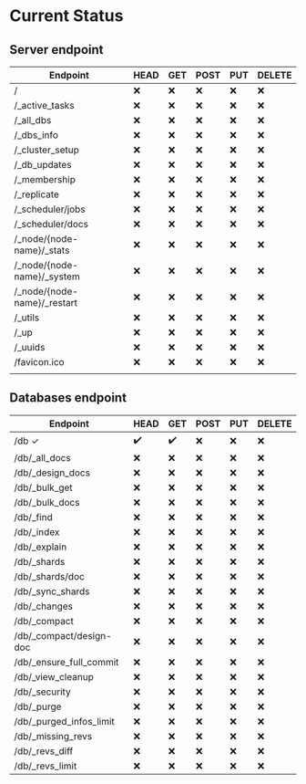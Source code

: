 Current Status
==============

Server endpoint
---------------

| Endpoint                    | HEAD | GET | POST | PUT | DELETE |
|-----------------------------|------|-----|------|-----|--------|
| /                           | ❌    | ❌   | ❌    | ❌   | ❌      |
| /_active_tasks              | ❌    | ❌   | ❌    | ❌   | ❌      |
| /_all_dbs                   | ❌    | ❌   | ❌    | ❌   | ❌      |
| /_dbs_info                  | ❌    | ❌   | ❌    | ❌   | ❌      |
| /_cluster_setup             | ❌    | ❌   | ❌    | ❌   | ❌      |
| /_db_updates                | ❌    | ❌   | ❌    | ❌   | ❌      |
| /_membership                | ❌    | ❌   | ❌    | ❌   | ❌      |
| /_replicate                 | ❌    | ❌   | ❌    | ❌   | ❌      |
| /_scheduler/jobs            | ❌    | ❌   | ❌    | ❌   | ❌      |
| /_scheduler/docs            | ❌    | ❌   | ❌    | ❌   | ❌      |
| /_node/{node-name}/_stats   | ❌    | ❌   | ❌    | ❌   | ❌      |
| /_node/{node-name}/_system  | ❌    | ❌   | ❌    | ❌   | ❌      |
| /_node/{node-name}/_restart | ❌    | ❌   | ❌    | ❌   | ❌      |
| /_utils                     | ❌    | ❌   | ❌    | ❌   | ❌      |
| /_up                        | ❌    | ❌   | ❌    | ❌   | ❌      |
| /_uuids                     | ❌    | ❌   | ❌    | ❌   | ❌      |
| /favicon.ico                | ❌    | ❌   | ❌    | ❌   | ❌      |
|                             |      |     |      |     |        |

Databases endpoint
------------------

| Endpoint                | HEAD | GET | POST | PUT | DELETE |
|-------------------------|------|-----|------|-----|--------|
| /db ✓                   | ✔️    | ✔️   | ❌    | ❌   | ❌      |
| /db/_all_docs           | ❌    | ❌   | ❌    | ❌   | ❌      |
| /db/_design_docs        | ❌    | ❌   | ❌    | ❌   | ❌      |
| /db/_bulk_get           | ❌    | ❌   | ❌    | ❌   | ❌      |
| /db/_bulk_docs          | ❌    | ❌   | ❌    | ❌   | ❌      |
| /db/_find               | ❌    | ❌   | ❌    | ❌   | ❌      |
| /db/_index              | ❌    | ❌   | ❌    | ❌   | ❌      |
| /db/_explain            | ❌    | ❌   | ❌    | ❌   | ❌      |
| /db/_shards             | ❌    | ❌   | ❌    | ❌   | ❌      |
| /db/_shards/doc         | ❌    | ❌   | ❌    | ❌   | ❌      |
| /db/_sync_shards        | ❌    | ❌   | ❌    | ❌   | ❌      |
| /db/_changes            | ❌    | ❌   | ❌    | ❌   | ❌      |
| /db/_compact            | ❌    | ❌   | ❌    | ❌   | ❌      |
| /db/_compact/design-doc | ❌    | ❌   | ❌    | ❌   | ❌      |
| /db/_ensure_full_commit | ❌    | ❌   | ❌    | ❌   | ❌      |
| /db/_view_cleanup       | ❌    | ❌   | ❌    | ❌   | ❌      |
| /db/_security           | ❌    | ❌   | ❌    | ❌   | ❌      |
| /db/_purge              | ❌    | ❌   | ❌    | ❌   | ❌      |
| /db/_purged_infos_limit | ❌    | ❌   | ❌    | ❌   | ❌      |
| /db/_missing_revs       | ❌    | ❌   | ❌    | ❌   | ❌      |
| /db/_revs_diff          | ❌    | ❌   | ❌    | ❌   | ❌      |
| /db/_revs_limit         | ❌    | ❌   | ❌    | ❌   | ❌      |

